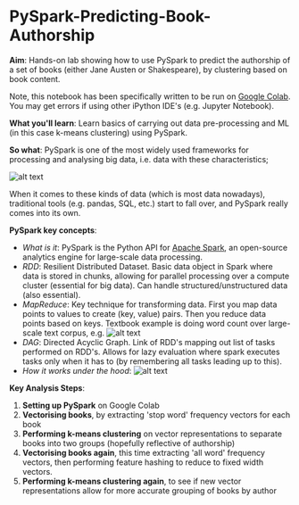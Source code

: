 # PySpark-Predicting-Book-Authorship

**Aim**: Hands-on lab showing how to use PySpark to predict the authorship of a set of books (either Jane Austen or Shakespeare), by clustering based on book content. 

Note, this notebook has been specifically written to be run on [Google Colab](https://colab.research.google.com/notebooks/welcome.ipynb). You may get errors if using other iPython IDE's (e.g. Jupyter Notebook).

**What you'll learn**: Learn basics of carrying out data pre-processing and ML (in this case k-means clustering) using PySpark. 

**So what**: PySpark is one of the most widely used frameworks for processing and analysing big data, i.e. data with these characteristics;

![alt text](https://www.infodiagram.com/diagram_images/bigdata_toolbox/z/8/four-V-data-chart.png)

When it comes to these kinds of data (which is most data nowadays), traditional tools (e.g. pandas, SQL, etc.) start to fall over, and PySpark really comes into its own.

**PySpark key concepts**:
* *What is it*: PySpark is the Python API for [Apache Spark](https://spark.apache.org), an open-source analytics engine for large-scale data processing.  
* *RDD*: Resilient Distributed Dataset. Basic data object in Spark where data is stored in chunks, allowing for parallel processing over a compute cluster (essential for big data). Can handle structured/unstructured data (also essential).
* *MapReduce*: Key technique for transforming data. First you map data points to values to create (key, value) pairs. Then you reduce data points based on keys. Textbook example is doing word count over large-scale text corpus, e.g.
![alt text](https://d1jnx9ba8s6j9r.cloudfront.net/blog/wp-content/uploads/2016/11/MapReduce-Way-MapReduce-Tutorial-Edureka.png)
* *DAG*: Directed Acyclic Graph. Link of RDD's mapping out list of tasks performed on RDD's. Allows for lazy evaluation where spark executes tasks only when it has to (by remembering all tasks leading up to this).
* *How it works under the hood*:
![alt text](https://d2h0cx97tjks2p.cloudfront.net/blogs/wp-content/uploads/sites/2/2017/08/Internals-of-job-execution-in-spark.jpg)


**Key Analysis Steps**:
1.   **Setting up PySpark** on Google Colab
2.   **Vectorising books**, by extracting 'stop word' frequency vectors for each book 
3.   **Performing k-means clustering** on vector representations to separate books into two groups (hopefully reflective of authorship)
4.   **Vectorising books again**, this time extracting 'all word' frequency vectors, then performing feature hashing to reduce to fixed width vectors.
5.   **Performing k-means clustering again**, to see if new vector representations allow for more accurate grouping of books by author
